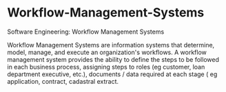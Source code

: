 # Workflow-Management-Systems
Software Engineering: Workflow Management Systems

Workflow Management Systems are information systems that determine, model, manage, and execute an organization's workflows. A workflow management system provides the ability to define the steps to be followed in each business process, assigning steps to roles (eg customer, loan department executive, etc.), documents / data required at each stage ( eg application, contract, cadastral extract.
